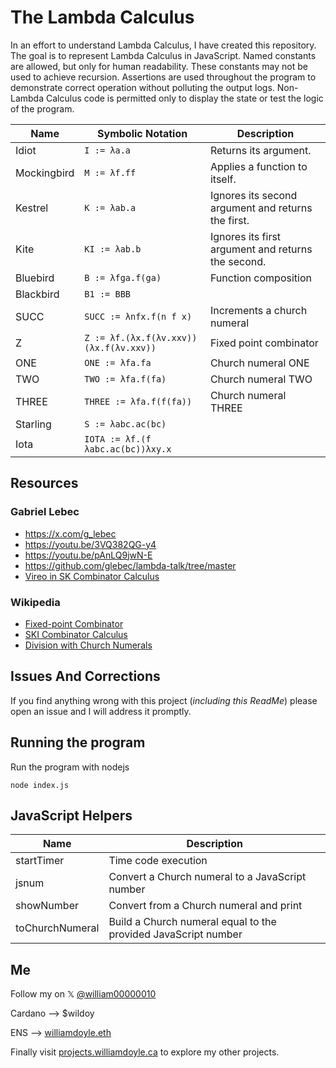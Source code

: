 # The Lambda Calculus

In an effort to understand Lambda Calculus, I have created this repository. The goal is to represent Lambda Calculus in JavaScript. Named constants are allowed, but only for human readability. These constants may not be used to achieve recursion. Assertions are used throughout the program to demonstrate correct operation without polluting the output logs. Non-Lambda Calculus code is permitted only to display the state or test the logic of the program.

| Name         | Symbolic Notation                          | Description                                          |
|--------------|--------------------------------------------|------------------------------------------------------|
| Idiot        | `I := λa.a`                                | Returns its argument.                                |
| Mockingbird  | `M := λf.ff`                               | Applies a function to itself.                        |
| Kestrel      | `K := λab.a`                               | Ignores its second argument and returns the first.   |
| Kite         | `KI := λab.b`                              | Ignores its first argument and returns the second.   |
| Bluebird     | `B := λfga.f(ga)`                          | Function composition                                 |
| Blackbird    | `B1 := BBB`                                |                                                      |
| SUCC         | `SUCC := λnfx.f(n f x)`                    | Increments a church numeral                          |
| Z            | `Z := λf.(λx.f(λv.xxv))(λx.f(λv.xxv))`     | Fixed point combinator                               |
| ONE          | `ONE := λfa.fa`                            | Church numeral ONE                                   |
| TWO          | `TWO := λfa.f(fa)`                         | Church numeral TWO                                   |
| THREE        | `THREE := λfa.f(f(fa))`                    | Church numeral THREE                                 |
| Starling     | `S := λabc.ac(bc)`                         |                                                      |
| Iota         | `IOTA := λf.(f λabc.ac(bc))λxy.x`          | |

## Resources

### Gabriel Lebec 
- https://x.com/g_lebec
- https://youtu.be/3VQ382QG-y4
- https://youtu.be/pAnLQ9jwN-E 
- https://github.com/glebec/lambda-talk/tree/master
- [Vireo in SK Combinator Calculus](https://speakerdeck.com/glebec/lambda-calc-talk-smartly-dot-io-version?slide=197)

### Wikipedia
- [Fixed-point Combinator](https://en.wikipedia.org/wiki/Fixed-point_combinator)
- [SKI Combinator Calculus](https://en.wikipedia.org/wiki/SKI_combinator_calculus)
- [Division with Church Numerals](https://en.wikipedia.org/wiki/Church_encoding#Division)

## Issues And Corrections

If you find anything wrong with this project (*including this ReadMe*) please open an issue and I will address it promptly. 

## Running the program

Run the program with nodejs

    node index.js

## JavaScript Helpers

| Name              | Description             |
|-------------------|-------------------------|
| startTimer        | Time code execution                                               |
| jsnum             | Convert a Church numeral to a JavaScript number                   |
| showNumber        | Convert from a Church numeral and print                           |
| toChurchNumeral   | Build a Church numeral equal to the provided JavaScript number    |

## Me

Follow my on 𝕏  [@william00000010](https://x.com/william00000010)

Cardano --> $wildoy

ENS --> [williamdoyle.eth](https://app.ens.domains/williamdoyle.eth)

Finally visit [projects.williamdoyle.ca](https://projects.williamdoyle.ca/) to explore my other projects. 
